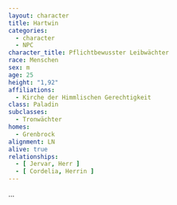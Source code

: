 ```yaml
---
layout: character
title: Hartwin
categories:
  - character
  - NPC
character_title: Pflichtbewusster Leibwächter
race: Menschen
sex: m
age: 25
height: "1,92"
affiliations:
  - Kirche der Himmlischen Gerechtigkeit
class: Paladin
subclasses:
  - Tronwächter
homes:
  - Grenbrock
alignment: LN
alive: true
relationships:
  - [ Jervar, Herr ]
  - [ Cordelia, Herrin ]
---
```


...